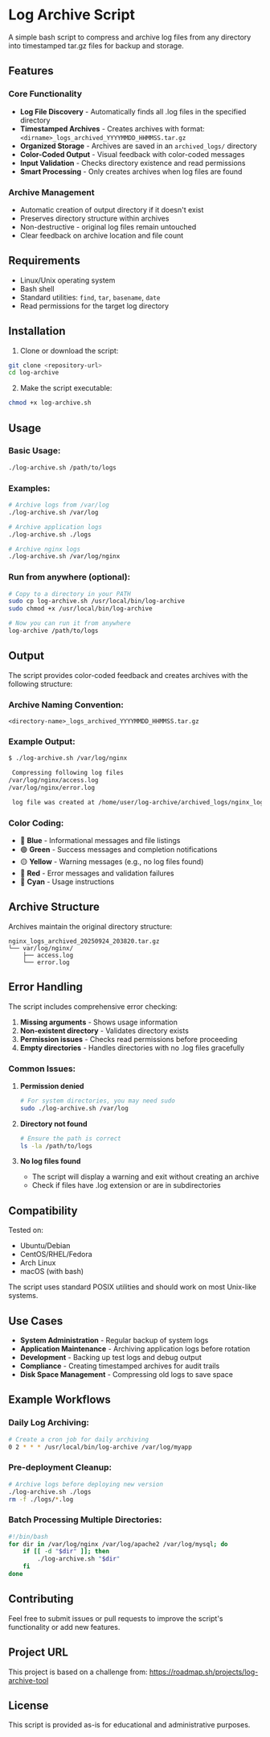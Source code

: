 # Log Archive Script

A simple bash script to compress and archive log files from any directory into timestamped tar.gz files for backup and storage.

## Features

### Core Functionality

- **Log File Discovery** - Automatically finds all .log files in the specified directory
- **Timestamped Archives** - Creates archives with format: `<dirname>_logs_archived_YYYYMMDD_HHMMSS.tar.gz`
- **Organized Storage** - Archives are saved in an `archived_logs/` directory
- **Color-Coded Output** - Visual feedback with color-coded messages
- **Input Validation** - Checks directory existence and read permissions
- **Smart Processing** - Only creates archives when log files are found

### Archive Management

- Automatic creation of output directory if it doesn't exist
- Preserves directory structure within archives
- Non-destructive - original log files remain untouched
- Clear feedback on archive location and file count

## Requirements

- Linux/Unix operating system
- Bash shell
- Standard utilities: `find`, `tar`, `basename`, `date`
- Read permissions for the target log directory

## Installation

1. Clone or download the script:

```bash
git clone <repository-url>
cd log-archive
```

2. Make the script executable:

```bash
chmod +x log-archive.sh
```

## Usage

### Basic Usage:

```bash
./log-archive.sh /path/to/logs
```

### Examples:

```bash
# Archive logs from /var/log
./log-archive.sh /var/log

# Archive application logs
./log-archive.sh ./logs

# Archive nginx logs
./log-archive.sh /var/log/nginx
```

### Run from anywhere (optional):

```bash
# Copy to a directory in your PATH
sudo cp log-archive.sh /usr/local/bin/log-archive
sudo chmod +x /usr/local/bin/log-archive

# Now you can run it from anywhere
log-archive /path/to/logs
```

## Output

The script provides color-coded feedback and creates archives with the following structure:

### Archive Naming Convention:

```
<directory-name>_logs_archived_YYYYMMDD_HHMMSS.tar.gz
```

### Example Output:

```bash
$ ./log-archive.sh /var/log/nginx

 Compressing following log files
/var/log/nginx/access.log
/var/log/nginx/error.log

 log file was created at /home/user/log-archive/archived_logs/nginx_logs_archived_20250924_203820.tar.gz
```

### Color Coding:

- 🔵 **Blue** - Informational messages and file listings
- 🟢 **Green** - Success messages and completion notifications
- 🟡 **Yellow** - Warning messages (e.g., no log files found)
- 🔴 **Red** - Error messages and validation failures
- 🔷 **Cyan** - Usage instructions

## Archive Structure

Archives maintain the original directory structure:

```
nginx_logs_archived_20250924_203820.tar.gz
└── var/log/nginx/
    ├── access.log
    └── error.log
```

## Error Handling

The script includes comprehensive error checking:

1. **Missing arguments** - Shows usage information
2. **Non-existent directory** - Validates directory exists
3. **Permission issues** - Checks read permissions before proceeding
4. **Empty directories** - Handles directories with no .log files gracefully

### Common Issues:

1. **Permission denied**

   ```bash
   # For system directories, you may need sudo
   sudo ./log-archive.sh /var/log
   ```

2. **Directory not found**

   ```bash
   # Ensure the path is correct
   ls -la /path/to/logs
   ```

3. **No log files found**
   - The script will display a warning and exit without creating an archive
   - Check if files have .log extension or are in subdirectories

## Compatibility

Tested on:

- Ubuntu/Debian
- CentOS/RHEL/Fedora
- Arch Linux
- macOS (with bash)

The script uses standard POSIX utilities and should work on most Unix-like systems.

## Use Cases

- **System Administration** - Regular backup of system logs
- **Application Maintenance** - Archiving application logs before rotation
- **Development** - Backing up test logs and debug output
- **Compliance** - Creating timestamped archives for audit trails
- **Disk Space Management** - Compressing old logs to save space

## Example Workflows

### Daily Log Archiving:

```bash
# Create a cron job for daily archiving
0 2 * * * /usr/local/bin/log-archive /var/log/myapp
```

### Pre-deployment Cleanup:

```bash
# Archive logs before deploying new version
./log-archive.sh ./logs
rm -f ./logs/*.log
```

### Batch Processing Multiple Directories:

```bash
#!/bin/bash
for dir in /var/log/nginx /var/log/apache2 /var/log/mysql; do
    if [[ -d "$dir" ]]; then
        ./log-archive.sh "$dir"
    fi
done
```

## Contributing

Feel free to submit issues or pull requests to improve the script's functionality or add new features.

## Project URL

This project is based on a challenge from: https://roadmap.sh/projects/log-archive-tool

## License

This script is provided as-is for educational and administrative purposes.

